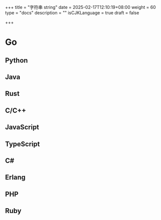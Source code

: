 +++
title = "字符串 string"
date = 2025-02-17T12:10:19+08:00
weight = 60
type = "docs"
description = ""
isCJKLanguage = true
draft = false

+++

# Go





## Python



## Java





## Rust





## C/C++





## JavaScript





## TypeScript





## C#





## Erlang





## PHP





## Ruby







